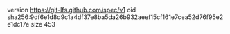 version https://git-lfs.github.com/spec/v1
oid sha256:9df6e1d8d9c1a4df37e8ba5da26b932aeef15cf161e7cea52d76f95e2e1dc17e
size 453
